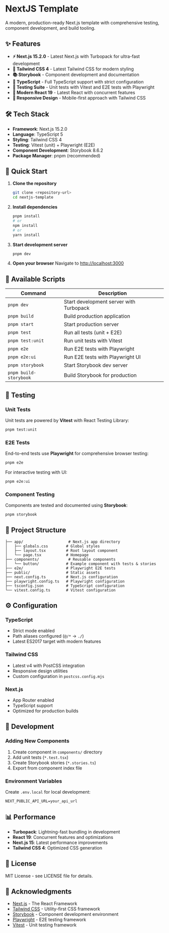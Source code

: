 # NextJS Template

A modern, production-ready Next.js template with comprehensive testing, component development, and build tooling.

## ✨ Features

- **⚡ Next.js 15.2.0** - Latest Next.js with Turbopack for ultra-fast development
- **🎨 Tailwind CSS 4** - Latest Tailwind CSS for modern styling
- **📚 Storybook** - Component development and documentation
- **🔧 TypeScript** - Full TypeScript support with strict configuration
- **🧪 Testing Suite** - Unit tests with Vitest and E2E tests with Playwright
- **🚀 Modern React 19** - Latest React with concurrent features
- **📱 Responsive Design** - Mobile-first approach with Tailwind CSS

## 🛠️ Tech Stack

- **Framework**: Next.js 15.2.0
- **Language**: TypeScript 5
- **Styling**: Tailwind CSS 4
- **Testing**: Vitest (unit) + Playwright (E2E)
- **Component Development**: Storybook 8.6.2
- **Package Manager**: pnpm (recommended)

## 🚀 Quick Start

1. **Clone the repository**

   ```bash
   git clone <repository-url>
   cd nextjs-template
   ```

2. **Install dependencies**

   ```bash
   pnpm install
   # or
   npm install
   # or
   yarn install
   ```

3. **Start development server**

   ```bash
   pnpm dev
   ```

4. **Open your browser**
   Navigate to [http://localhost:3000](http://localhost:3000)

## 📜 Available Scripts

| Command                | Description                             |
| ---------------------- | --------------------------------------- |
| `pnpm dev`             | Start development server with Turbopack |
| `pnpm build`           | Build production application            |
| `pnpm start`           | Start production server                 |
| `pnpm test`            | Run all tests (unit + E2E)              |
| `pnpm test:unit`       | Run unit tests with Vitest              |
| `pnpm e2e`             | Run E2E tests with Playwright           |
| `pnpm e2e:ui`          | Run E2E tests with Playwright UI        |
| `pnpm storybook`       | Start Storybook dev server              |
| `pnpm build-storybook` | Build Storybook for production          |

## 🧪 Testing

### Unit Tests

Unit tests are powered by **Vitest** with React Testing Library:

```bash
pnpm test:unit
```

### E2E Tests

End-to-end tests use **Playwright** for comprehensive browser testing:

```bash
pnpm e2e
```

For interactive testing with UI:

```bash
pnpm e2e:ui
```

### Component Testing

Components are tested and documented using **Storybook**:

```bash
pnpm storybook
```

## 📁 Project Structure

```
├── app/                    # Next.js app directory
│   ├── globals.css        # Global styles
│   ├── layout.tsx         # Root layout component
│   └── page.tsx           # Homepage
├── components/             # Reusable components
│   └── button/            # Example component with tests & stories
├── e2e/                   # Playwright E2E tests
├── public/                # Static assets
├── next.config.ts         # Next.js configuration
├── playwright.config.ts   # Playwright configuration
├── tsconfig.json          # TypeScript configuration
└── vitest.config.ts       # Vitest configuration
```

## ⚙️ Configuration

### TypeScript

- Strict mode enabled
- Path aliases configured (`@/*` → `./`)
- Latest ES2017 target with modern features

### Tailwind CSS

- Latest v4 with PostCSS integration
- Responsive design utilities
- Custom configuration in `postcss.config.mjs`

### Next.js

- App Router enabled
- TypeScript support
- Optimized for production builds

## 🔧 Development

### Adding New Components

1. Create component in `components/` directory
2. Add unit tests (`*.test.tsx`)
3. Create Storybook stories (`*.stories.ts`)
4. Export from component index file

### Environment Variables

Create `.env.local` for local development:

```env
NEXT_PUBLIC_API_URL=your_api_url
```

## 📊 Performance

- **Turbopack**: Lightning-fast bundling in development
- **React 19**: Concurrent features and optimizations
- **Next.js 15**: Latest performance improvements
- **Tailwind CSS 4**: Optimized CSS generation

## 📝 License

MIT License - see LICENSE file for details.

## 🙏 Acknowledgments

- [Next.js](https://nextjs.org/) - The React Framework
- [Tailwind CSS](https://tailwindcss.com/) - Utility-first CSS framework
- [Storybook](https://storybook.js.org/) - Component development environment
- [Playwright](https://playwright.dev/) - E2E testing framework
- [Vitest](https://vitest.dev/) - Unit testing framework
